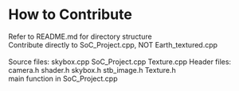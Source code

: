 # How to Contribute
Refer to README.md for directory structure<br>
Contribute directly to SoC_Project.cpp, NOT Earth_textured.cpp<br>
<br>
Source files: skybox.cpp SoC_Project.cpp Texture.cpp
Header files: camera.h shader.h skybox.h stb_image.h Texture.h
<br>
main function in SoC_Project.cpp
